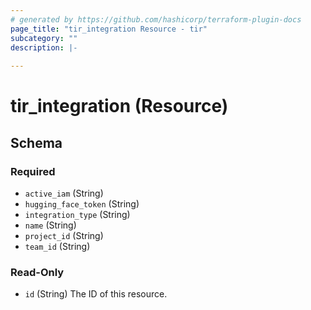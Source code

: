 ```yaml
---
# generated by https://github.com/hashicorp/terraform-plugin-docs
page_title: "tir_integration Resource - tir"
subcategory: ""
description: |-
  
---
```


# tir_integration (Resource)





<!-- schema generated by tfplugindocs -->
## Schema

### Required

- `active_iam` (String)
- `hugging_face_token` (String)
- `integration_type` (String)
- `name` (String)
- `project_id` (String)
- `team_id` (String)

### Read-Only

- `id` (String) The ID of this resource.
